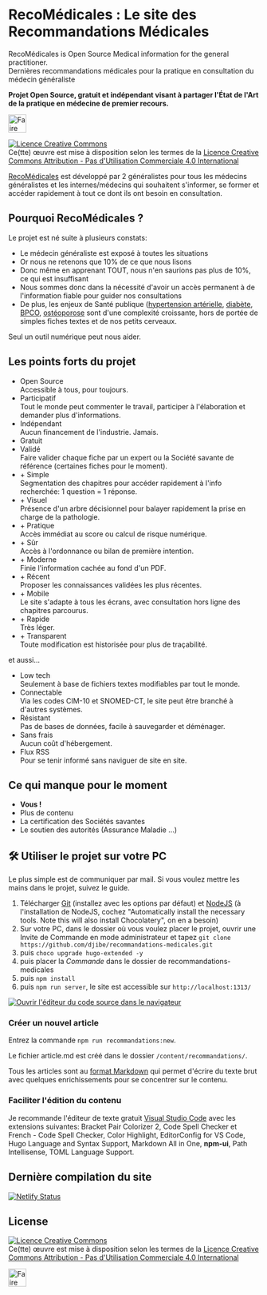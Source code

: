 # RecoMédicales : Le site des Recommandations Médicales

RecoMédicales is Open Source Medical information for the general practitioner.  
Dernières recommandations médicales pour la pratique en consultation du médecin généraliste

**Projet Open Source, gratuit et indépendant visant à partager l'État de l'Art de la pratique en médecine de premier recours.**

<a href='https://ko-fi.com/I3I4JVDWX' target='_blank' rel="external nofollow noopener"><img height='36' style='border:0px;height:36px;' src='https://storage.ko-fi.com/cdn/kofi3.png?v=3' border='0' alt='Faire un don via ko-fi.com'/></a>

<a rel="license" href="http://creativecommons.org/licenses/by-nc/4.0/"><img alt="Licence Creative Commons" style="border-width:0" src="https://i.creativecommons.org/l/by-nc/4.0/88x31.png" /></a><br>Ce(tte) œuvre est mise à disposition selon les termes de la <a rel="license" href="http://creativecommons.org/licenses/by-nc/4.0/">Licence Creative Commons Attribution - Pas d'Utilisation Commerciale 4.0 International</a>

[RecoMédicales](https://recomedicales.fr/) est développé par 2 généralistes pour tous les médecins généralistes et les internes/médecins qui souhaitent s'informer, se former et accéder rapidement à tout ce dont ils ont besoin en consultation.

## Pourquoi RecoMédicales ?

Le projet est né suite à plusieurs constats:

- Le médecin généraliste est exposé à toutes les situations
- Or nous ne retenons que 10% de ce que nous lisons
- Donc même en apprenant TOUT, nous n'en saurions pas plus de 10%, ce qui est insuffisant
- Nous sommes donc dans la nécessité d'avoir un accès permanent à de l'information fiable pour guider nos consultations
- De plus, les enjeux de Santé publique ([hypertension artérielle](https://recomedicales.fr/recommandations/hypertension-arterielle/), [diabète](https://recomedicales.fr/recommandations/diabete-type-2/), [BPCO](https://recomedicales.fr/recommandations/bronchopneumopathie-chronique-obstructive/), [ostéoporose](https://recomedicales.fr/recommandations/osteoporose/) sont d'une complexité croissante, hors de portée de simples fiches textes et de nos petits cerveaux.

Seul un outil numérique peut nous aider.

## Les points forts du projet

- Open Source  
  Accessible à tous, pour toujours.
- Participatif  
  Tout le monde peut commenter le travail, participer à l'élaboration et demander plus d'informations.
- Indépendant  
  Aucun financement de l'industrie. Jamais.
- Gratuit
- Validé  
  Faire valider chaque fiche par un expert ou la Société savante de référence (certaines fiches pour le moment).
- \+ Simple  
  Segmentation des chapitres pour accéder rapidement à l'info recherchée: 1 question = 1 réponse.
- \+ Visuel  
  Présence d'un arbre décisionnel pour balayer rapidement la prise en charge de la pathologie.
- \+ Pratique  
  Accès immédiat au score ou calcul de risque numérique.
- \+ Sûr  
  Accès à l'ordonnance ou bilan de première intention.
- \+ Moderne  
  Finie l'information cachée au fond d'un PDF.
- \+ Récent  
  Proposer les connaissances validées les plus récentes.
- \+ Mobile  
  Le site s'adapte à tous les écrans, avec consultation hors ligne des chapitres parcourus.
- \+ Rapide  
  Très léger.
- \+ Transparent  
  Toute modification est historisée pour plus de traçabilité.

et aussi...

- Low tech  
  Seulement à base de fichiers textes modifiables par tout le monde.
- Connectable  
  Via les codes CIM-10 et SNOMED-CT, le site peut être branché à d'autres systèmes.
- Résistant  
  Pas de bases de données, facile à sauvegarder et déménager.
- Sans frais  
  Aucun coût d'hébergement.
- Flux RSS  
  Pour se tenir informé sans naviguer de site en site.

## Ce qui manque pour le moment

- **Vous !**
- Plus de contenu
- La certification des Sociétés savantes
- Le soutien des autorités (Assurance Maladie ...)

## 🛠️ Utiliser le projet sur votre PC

Le plus simple est de communiquer par mail. Si vous voulez mettre les mains dans le projet, suivez le guide.

1. Télécharger [Git](https://git-scm.com/downloads) (installez avec les options par défaut) et [NodeJS](https://nodejs.org/download/release/v16.15.1/) (à l'installation de NodeJS, cochez "Automatically install the necessary tools. Note this will also install Chocolatery", on en a besoin)
2. Sur votre PC, dans le dossier où vous voulez placer le projet, ouvrir une Invite de Commande en mode administrateur et tapez `git clone https://github.com/djibe/recommandations-medicales.git`
3. puis `choco upgrade hugo-extended -y`
4. puis placer la *Commande* dans le dossier de recommandations-medicales
5. puis `npm install`
6. puis `npm run server`, le site est accessible sur `http://localhost:1313/`

[![Ouvrir l'éditeur du code source dans le navigateur](https://open.vscode.dev/badges/open-in-vscode.svg)](https://vscode.dev/github/djibe/recommandations-medicales)

### Créer un nouvel article

Entrez la commande `npm run recommandations:new`.

Le fichier article.md est créé dans le dossier `/content/recommandations/`.

Tous les articles sont au [format Markdown](https://towardsdatascience.com/the-ultimate-markdown-cheat-sheet-3d3976b31a0) qui permet d'écrire du texte brut avec quelques enrichissements pour se concentrer sur le contenu.

### Faciliter l'édition du contenu

Je recommande l'éditeur de texte gratuit [Visual Studio Code](https://code.visualstudio.com/download) avec les extensions suivantes: Bracket Pair Colorizer 2, Code Spell Checker et French - Code Spell Checker, Color Highlight, EditorConfig for VS Code, Hugo Language and Syntax Support, Markdown All in One, **npm-ui**, Path Intellisense, TOML Language Support.

## Dernière compilation du site

[![Netlify Status](https://api.netlify.com/api/v1/badges/327af24a-1868-47c1-959c-7c0afe3b1891/deploy-status)](https://app.netlify.com/sites/recommandations-medicales/deploys)

## License

<a rel="license" href="http://creativecommons.org/licenses/by-nc/4.0/"><img alt="Licence Creative Commons" style="border-width:0" src="https://i.creativecommons.org/l/by-nc/4.0/88x31.png"></a><br>Ce(tte) œuvre est mise à disposition selon les termes de la <a rel="license" href="http://creativecommons.org/licenses/by-nc/4.0/">Licence Creative Commons Attribution - Pas d'Utilisation Commerciale 4.0 International</a>

<a href='https://ko-fi.com/I3I4JVDWX' target='_blank' rel="external nofollow noopener"><img height='36' style='border:0px;height:36px;' src='https://storage.ko-fi.com/cdn/kofi3.png?v=3' border='0' alt='Faire un don via ko-fi.com'/></a>

